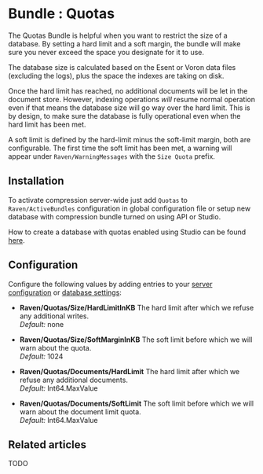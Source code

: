 # Bundle : Quotas

The Quotas Bundle is helpful when you want to restrict the size of a database. By setting a hard limit and a soft margin, the bundle will make sure you never exceed the space you designate for it to use.

The database size is calculated based on the Esent or Voron data files (excluding the logs), plus the space the indexes are taking on disk.

Once the hard limit has reached, no additional documents will be let in the document store. However, indexing operations _will_ resume normal operation even if that means the database size will go way over the hard limit. This is by design, to make sure the database is fully operational even when the hard limit has been met.

A soft limit is defined by the hard-limit minus the soft-limit margin, both are configurable. The first time the soft limit has been met, a warning will appear under `Raven/WarningMessages` with the `Size Quota` prefix.

## Installation

To activate compression server-wide just add `Quotas` to `Raven/ActiveBundles` configuration in global configuration file or setup new database with compression bundle turned on using API or Studio.

How to create a database with quotas enabled using Studio can be found [here](../../studio/overview/settings/quotas).

## Configuration

Configure the following values by adding entries to your [server configuration](../../server/configuration/configuration-options) or [database settings](../../server/administration/multiple-databases):

* **Raven/Quotas/Size/HardLimitInKB**
	The hard limit after which we refuse any additional writes.   
	_Default:_ none

* **Raven/Quotas/Size/SoftMarginInKB**
	The soft limit before which we will warn about the quota.   
	_Default:_ 1024

* **Raven/Quotas/Documents/HardLimit**
	The hard limit after which we refuse any additional documents.   
	_Default:_ Int64.MaxValue

* **Raven/Quotas/Documents/SoftLimit**
	The soft limit before which we will warn about the document limit quota.   
	_Default:_ Int64.MaxValue

## Related articles

TODO